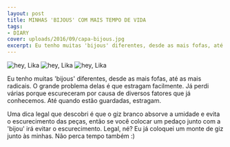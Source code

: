 ```yaml
---
layout: post
title: MINHAS 'BIJOUS' COM MAIS TEMPO DE VIDA
tags:
- DIARY
cover: uploads/2016/09/capa-bijous.jpg
excerpt: Eu tenho muitas 'bijous' diferentes, desde as mais fofas, até as mais radicais. O grande problema delas é que estragam facilmente. Já perdi várias porque escureceram por causa de diversos fatores que já conhecemos.
---
```


<img class="blog-post-image" src="{{ site.baseUrl }}/uploads/2016/09/biju-giz06-1024x683.jpg" alt="hey, Lika"/>

<img class="blog-post-image" src="{{ site.baseUrl }}/uploads/2016/09/biju-giz051-1024x683.jpg" alt="hey, Lika"/>

<img class="blog-post-image" src="{{ site.baseUrl }}/uploads/2016/09/biju-giz02-1024x683.jpg" alt="hey, Lika"/>

Eu tenho muitas 'bijous' diferentes, desde as mais fofas, até as mais radicais. O grande problema delas é que estragam facilmente. Já perdi várias porque escureceram por causa de diversos fatores que já conhecemos. Até quando estão guardadas, estragam.

Uma dica legal que descobri é que o giz branco absorve a umidade e evita o escurecimento das peças, então se você colocar um pedaço junto com a 'bijou' irá evitar o escurecimento. Legal, né? Eu já coloquei um monte de giz junto às minhas. Não perca tempo também :)
